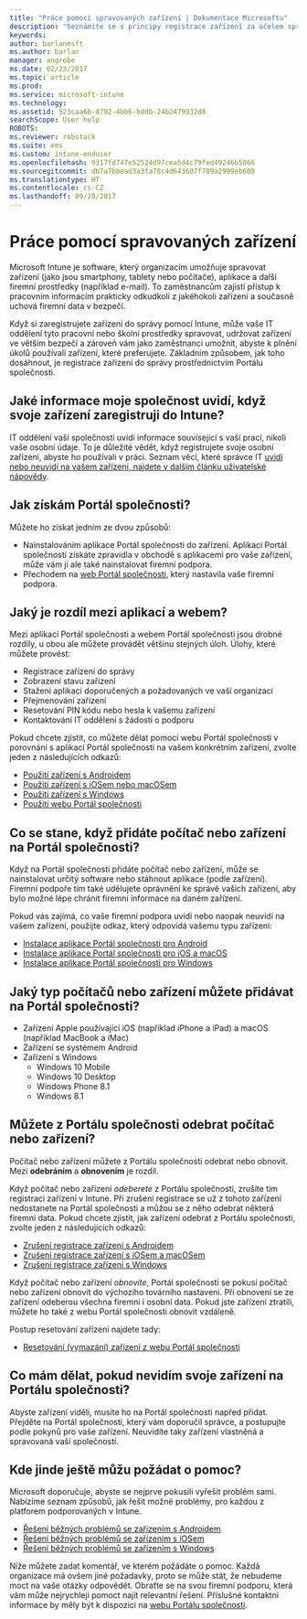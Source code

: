 ```yaml
---
title: "Práce pomocí spravovaných zařízení | Dokumentace Microsoftu"
description: "Seznámíte se s principy registrace zařízení za účelem správy v Intune."
keywords: 
author: barlanmsft
ms.author: barlan
manager: angrobe
ms.date: 02/23/2017
ms.topic: article
ms.prod: 
ms.service: microsoft-intune
ms.technology: 
ms.assetid: 523caa6b-d792-4bb6-bddb-24b2479932d8
searchScope: User help
ROBOTS: 
ms.reviewer: robstack
ms.suite: ems
ms.custom: intune-enduser
ms.openlocfilehash: 9317fd747e52524d97cea5d4c79fed49246b5866
ms.sourcegitcommit: db7a7bbead3a3fa78c4d643607f709a2909eb608
ms.translationtype: HT
ms.contentlocale: cs-CZ
ms.lasthandoff: 09/28/2017
---
```

# <a name="use-managed-devices-to-get-work-done"></a>Práce pomocí spravovaných zařízení
Microsoft Intune je software, který organizacím umožňuje spravovat zařízení (jako jsou smartphony, tablety nebo počítače), aplikace a další firemní prostředky (například e-mail). To zaměstnancům zajistí přístup k pracovním informacím prakticky odkudkoli z jakéhokoli zařízení a současně uchová firemní data v bezpečí.

Když si zaregistrujete zařízení do správy pomocí Intune, může vaše IT oddělení tyto pracovní nebo školní prostředky spravovat, udržovat zařízení ve větším bezpečí a zároveň vám jako zaměstnanci umožnit, abyste k plnění úkolů používali zařízení, které preferujete. Základním způsobem, jak toho dosáhnout, je registrace zařízení do správy prostřednictvím Portálu společnosti.

## <a name="what-information-can-my-company-see-when-i-enroll-my-device-in-intune"></a>Jaké informace moje společnost uvidí, když svoje zařízení zaregistruji do Intune?
IT oddělení vaší společnosti uvidí informace související s vaší prací, nikoli vaše osobní údaje. To je důležité vědět, když registrujete svoje osobní zařízení, abyste ho používali v práci. Seznam věcí, které správce IT [uvidí nebo neuvidí na vašem zařízení, najdete v dalším článku uživatelské nápovědy](what-info-can-your-company-see-when-you-enroll-your-device-in-intune.md).

## <a name="how-do-i-get-the-company-portal"></a>Jak získám Portál společnosti?
Můžete ho získat jedním ze dvou způsobů:

- Nainstalováním aplikace Portál společnosti do zařízení. Aplikaci Portál společnosti získáte zpravidla v obchodě s aplikacemi pro vaše zařízení, může vám ji ale také nainstalovat firemní podpora.
- Přechodem na [web Portál společnosti](https://portal.manage.microsoft.com), který nastavila vaše firemní podpora.

## <a name="whats-the-difference-between-the-app-and-the-website"></a>Jaký je rozdíl mezi aplikací a webem?
Mezi aplikací Portál společnosti a webem Portál společnosti jsou drobné rozdíly, u obou ale můžete provádět většinu stejných úloh. Úlohy, které můžete provést:

- Registrace zařízení do správy
- Zobrazení stavu zařízení
- Stažení aplikací doporučených a požadovaných ve vaší organizaci
- Přejmenování zařízení
- Resetování PIN kódu nebo hesla k vašemu zařízení
- Kontaktování IT oddělení s žádostí o podporu

Pokud chcete zjistit, co můžete dělat pomocí webu Portál společnosti v porovnání s aplikací Portál společnosti na vašem konkrétním zařízení, zvolte jeden z následujících odkazů:

- [Použití zařízení s Androidem](using-your-android-device-with-intune.md)
- [Použití zařízení s iOSem nebo macOSem](using-your-ios-or-macOS-device-with-intune.md)
- [Použití zařízení s Windows](using-your-windows-device-with-intune.md)
- [Použití webu Portál společnosti](using-the-intune-company-portal-website.md)

## <a name="what-happens-when-you-add-a-computer-or-device-to-the-company-portal"></a>Co se stane, když přidáte počítač nebo zařízení na Portál společnosti?
Když na Portál společnosti přidáte počítač nebo zařízení, může se nainstalovat určitý software nebo stáhnout aplikace (podle zařízení). Firemní podpoře tím také udělujete oprávnění ke správě vašich zařízení, aby bylo možné lépe chránit firemní informace na daném zařízení.

Pokud vás zajímá, co vaše firemní podpora uvidí nebo naopak neuvidí na vašem zařízení, použijte odkaz, který odpovídá vašemu typu zařízení:

- [Instalace aplikace Portál společnosti pro Android](what-happens-if-you-install-the-company-portal-app-and-enroll-your-device-in-intune-android.md)
- [Instalace aplikace Portál společnosti pro iOS a macOS](what-happens-if-you-install-the-company-portal-app-and-enroll-your-device-in-intune-ios.md)
- [Instalace aplikace Portál společnosti pro Windows](what-info-can-your-company-see-when-you-enroll-your-device-in-intune.md)

## <a name="what-kind-of-computers-or-devices-can-you-add-to-the-company-portal"></a>Jaký typ počítačů nebo zařízení můžete přidávat na Portál společnosti?
-   Zařízení Apple používající iOS (například iPhone a iPad) a macOS (například MacBook a iMac)
-   Zařízení se systémem Android
-   Zařízení s Windows
    -   Windows 10 Mobile
    -   Windows 10 Desktop
    -   Windows Phone 8.1
    -   Windows 8.1

## <a name="can-you-remove-a-computer-or-device-from-the-company-portal"></a>Můžete z Portálu společnosti odebrat počítač nebo zařízení?
Počítač nebo zařízení můžete z Portálu společnosti odebrat nebo obnovit. Mezi **odebráním** a **obnovením** je rozdíl.

Když počítač nebo zařízení *odeberete* z Portálu společnosti, zrušíte tím registraci zařízení v Intune. Při zrušení registrace se už z tohoto zařízení nedostanete na Portál společnosti a můžou se z něho odebrat některá firemní data. Pokud chcete zjistit, jak zařízení odebrat z Portálu společnosti, zvolte jeden z následujících odkazů:

- [Zrušení registrace zařízení s Androidem](unenroll-your-device-from-intune-android.md)
- [Zrušení registrace zařízení s iOSem a macOSem](unenroll-your-device-from-intune-ios.md)
- [Zrušení registrace zařízení s Windows](unenroll-your-device-from-intune-windows.md)

Když počítač nebo zařízení *obnovíte*, Portál společnosti se pokusí počítač nebo zařízení obnovit do výchozího továrního nastavení. Při obnovení se ze zařízení odeberou všechna firemní i osobní data. Pokud jste zařízení ztratili, můžete ho také z webu Portál společnosti obnovit vzdáleně.

Postup resetování zařízení najdete tady:

- [Resetování (vymazání) zařízení z webu Portál společnosti](reset-erase-your-device-cpwebsite.md)

## <a name="what-if-i-cant-see-my-device-in-the-company-portal"></a>Co mám dělat, pokud nevidím svoje zařízení na Portálu společnosti?
Abyste zařízení viděli, musíte ho na Portál společnosti napřed přidat. Přejděte na Portál společnosti, který vám doporučil správce, a postupujte podle pokynů pro vaše zařízení. Neuvidíte taky zařízení vlastněná a spravovaná vaší společností.

## <a name="where-else-can-i-go-for-help"></a>Kde jinde ještě můžu požádat o pomoc?
Microsoft doporučuje, abyste se nejprve pokusili vyřešit problém sami. Nabízíme seznam způsobů, jak řešit možné problémy, pro každou z platforem podporovaných v Intune.

- [Řešení běžných problémů se zařízením s Androidem](troubleshoot-your-device-android.md)
- [Řešení běžných problémů se zařízením s iOSem](troubleshoot-your-device-ios.md)
- [Řešení běžných problémů se zařízením s Windows](troubleshoot-your-device-windows.md)

Níže můžete zadat komentář, ve kterém požádáte o pomoc. Každá organizace má ovšem jiné požadavky, proto se může stát, že nebudeme moct na vaše otázky odpovědět. Obraťte se na svou firemní podporu, která vám může nejrychleji pomoct najít relevantní řešení. Příslušné kontaktní informace by měly být k dispozici na [webu Portálu společnosti](https://portal.manage.microsoft.com).
